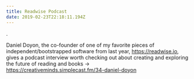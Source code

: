 ```yaml
---
title: Readwise Podcast
date: 2019-02-23T22:18:11.194Z
---
```

.

Daniel Doyon, the co-founder of one of my favorite pieces of independent/bootstrapped software from last year, <https://readwise.io>, gives a podcast interview worth checking out about creating and exploring the future of reading and books ->\
<https://creativeminds.simplecast.fm/34-daniel-doyon>
